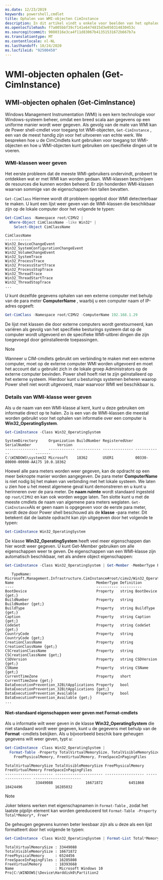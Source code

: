 ```yaml
---
ms.date: 12/23/2019
keywords: powershell,cmdlet
title: Ophalen van WMI-objecten CimInstance
description: In dit artikel vindt u enkele voor beelden van het ophalen van instanties van WMI-objecten van een computer systeem.
ms.openlocfilehash: f7a005bbf39cf141e6474815d3e050314830453c
ms.sourcegitcommit: 9080316e3ca4f11d83067b41351531672b667b7a
ms.translationtype: MT
ms.contentlocale: nl-NL
ms.lasthandoff: 10/24/2020
ms.locfileid: "92500450"
---
```

# <a name="getting-wmi-objects-get-ciminstance"></a>WMI-objecten ophalen (Get-CimInstance)

## <a name="getting-wmi-objects-get-ciminstance"></a>WMI-objecten ophalen (Get-CimInstance)

Windows Management Instrumentation (WMI) is een kern technologie voor Windows-systeem beheer, omdat een breed scala aan gegevens op een uniforme manier wordt weer gegeven. Als gevolg van de mate van WMI kan de Power shell-cmdlet voor toegang tot WMI-objecten, `Get-CimInstance` , een van de meest handig zijn voor het uitvoeren van echte werk. We bespreken hoe u de CimCmdlets kunt gebruiken voor toegang tot WMI-objecten en hoe u WMI-objecten kunt gebruiken om specifieke dingen uit te voeren.

### <a name="listing-wmi-classes"></a>WMI-klassen weer geven

Het eerste probleem dat de meeste WMI-gebruikers ondervindt, probeert te ontdekken wat er met WMI kan worden gedaan. WMI-klassen beschrijven de resources die kunnen worden beheerd. Er zijn honderden WMI-klassen waarvan sommige van de eigenschappen tien tallen bevatten.

`Get-CimClass` Hiermee wordt dit probleem opgelost door WMI detecteerbaar te maken. U kunt een lijst weer geven van de WMI-klassen die beschikbaar zijn op de lokale computer door het volgende te typen:

```powershell
Get-CimClass -Namespace root/CIMV2 |
  Where-Object CimClassName -like Win32* |
    Select-Object CimClassName
```

```Output
CimClassName
------------
Win32_DeviceChangeEvent
Win32_SystemConfigurationChangeEvent
Win32_VolumeChangeEvent
Win32_SystemTrace
Win32_ProcessTrace
Win32_ProcessStartTrace
Win32_ProcessStopTrace
Win32_ThreadTrace
Win32_ThreadStartTrace
Win32_ThreadStopTrace
...
```

U kunt dezelfde gegevens ophalen van een externe computer met behulp van de para meter **ComputerName** , waarbij u een computer naam of IP-adres opgeeft:

```powershell
Get-CimClass -Namespace root/CIMV2 -ComputerName 192.168.1.29
```

De lijst met klassen die door externe computers wordt geretourneerd, kan variëren als gevolg van het specifieke besturings systeem dat op de computer wordt uitgevoerd en de specifieke WMI-uitbrei dingen die zijn toegevoegd door geïnstalleerde toepassingen.

> [!NOTE]
> Wanneer u CIM-cmdlets gebruikt om verbinding te maken met een externe computer, moet op de externe computer WMI worden uitgevoerd en moet het account dat u gebruikt zich in de lokale groep Administrators op de externe computer bevinden.
> Power shell hoeft niet te zijn geïnstalleerd op het externe systeem. Hierdoor kunt u besturings systemen beheren waarop Power shell niet wordt uitgevoerd, maar waarvoor WMI wel beschikbaar is.

### <a name="displaying-wmi-class-details"></a>Details van WMI-klasse weer geven

Als u de naam van een WMI-klasse al kent, kunt u deze gebruiken om informatie direct op te halen. Zo is een van de WMI-klassen die meestal worden gebruikt voor het ophalen van informatie over een computer is **Win32_OperatingSystem**.

```powershell
Get-CimInstance -Class Win32_OperatingSystem
```

```Output
SystemDirectory     Organization BuildNumber RegisteredUser SerialNumber            Version
---------------     ------------ ----------- -------------- ------------            -------
C:\WINDOWS\system32 Microsoft    18362       USER1          00330-80000-00000-AA175 10.0.18362
```

Hoewel alle para meters worden weer gegeven, kan de opdracht op een meer beknopte manier worden aangegeven.
De para meter **ComputerName** is niet nodig bij het maken van verbinding met het lokale systeem. We laten u zien hoe u het meest algemene geval kunt demonstreren en u kunt u herinneren over de para meter. De **naam ruimte** wordt standaard ingesteld op `root/CIMV2` en kan ook worden wegge laten. Ten slotte kunt u met de meeste cmdlets de naam van algemene para meters weglaten. `Get-CimInstance`Als er geen naam is opgegeven voor de eerste para meter, wordt deze door Power shell beschouwd als de **klasse** -para meter. Dit betekent dat de laatste opdracht kan zijn uitgegeven door het volgende te typen:

```powershell
Get-CimInstance Win32_OperatingSystem
```

De klasse **Win32_OperatingSystem** heeft veel meer eigenschappen dan hier wordt weer gegeven. U kunt Get-Member gebruiken om alle eigenschappen weer te geven. De eigenschappen van een WMI-klasse zijn automatisch beschikbaar, net als andere object eigenschappen:

```powershell
Get-CimInstance -Class Win32_OperatingSystem | Get-Member -MemberType Property
```

```Output
   TypeName: Microsoft.Management.Infrastructure.CimInstance#root/cimv2/Win32_OperatingSystem
Name                                      MemberType Definition
----                                      ---------- ----------
BootDevice                                Property   string BootDevice {get;}
BuildNumber                               Property   string BuildNumber {get;}
BuildType                                 Property   string BuildType {get;}
Caption                                   Property   string Caption {get;}
CodeSet                                   Property   string CodeSet {get;}
CountryCode                               Property   string CountryCode {get;}
CreationClassName                         Property   string CreationClassName {get;}
CSCreationClassName                       Property   string CSCreationClassName {get;}
CSDVersion                                Property   string CSDVersion {get;}
CSName                                    Property   string CSName {get;}
CurrentTimeZone                           Property   short CurrentTimeZone {get;}
DataExecutionPrevention_32BitApplications Property   bool DataExecutionPrevention_32BitApplications {get;}
DataExecutionPrevention_Available         Property   bool DataExecutionPrevention_Available {get;}
...
```

#### <a name="displaying-non-default-properties-with-format-cmdlets"></a>Niet-standaard eigenschappen weer geven met Format-cmdlets

Als u informatie wilt weer geven in de klasse **Win32_OperatingSystem** die niet standaard wordt weer gegeven, kunt u de gegevens met behulp van de **Format** -cmdlets bekijken. Als u bijvoorbeeld beschik bare geheugen gegevens wilt weer geven, typt u:

```powershell
Get-CimInstance -Class Win32_OperatingSystem |
  Format-Table -Property TotalVirtualMemorySize, TotalVisibleMemorySize,
    FreePhysicalMemory, FreeVirtualMemory, FreeSpaceInPagingFiles
```

```Output
TotalVirtualMemorySize TotalVisibleMemorySize FreePhysicalMemory FreeVirtualMemory FreeSpaceInPagingFiles
---------------------- ---------------------- ------------------ ----------------- ----------------------
              33449088               16671872            6451868          18424496               16285032
```

> [!NOTE]
> Joker tekens werken met eigenschapnamen in `Format-Table` , zodat het laatste pijplijn element kan worden gereduceerd tot `Format-Table -Property Total*Memory*, Free*`

De geheugen gegevens kunnen beter leesbaar zijn als u deze als een lijst formatteert door het volgende te typen:

```powershell
Get-CimInstance -Class Win32_OperatingSystem | Format-List Total*Memory*, Free*
```

```Output
TotalVirtualMemorySize : 33449088
TotalVisibleMemorySize : 16671872
FreePhysicalMemory     : 6524456
FreeSpaceInPagingFiles : 16285808
FreeVirtualMemory      : 18393668
Name                   : Microsoft Windows 10 Pro|C:\WINDOWS|\Device\Harddisk0\Partition2
```
